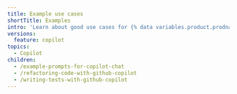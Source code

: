 ```yaml
---
title: Example use cases
shortTitle: Examples
intro: 'Learn about good use cases for {% data variables.product.prodname_copilot %}, and get example prompts.'
versions:
  feature: copilot
topics:
  - Copilot
children:
  - /example-prompts-for-copilot-chat
  - /refactoring-code-with-github-copilot
  - /writing-tests-with-github-copilot
---
```

